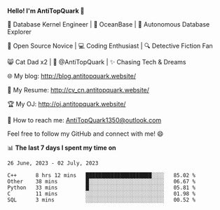 
**Hello! I'm AntiTopQuark 👋**

🔧 Database Kernel Engineer | 🌊 OceanBase | 🤖 Autonomous Database Explorer

🌱 Open Source Novice | 💻 Coding Enthusiast | 🔍 Detective Fiction Fan

😸 Cat Dad x2 | 🎉 @AntiTopQuark | ✨ Chasing Tech & Dreams

🌐 My blog: http://blog.antitopquark.website/

📄 My Resume: http://cv_cn.antitopquark.website/

🏆 My OJ: http://oj.antitopquark.website/

📧 How to reach me: AntiTopQuark1350@outlook.com

Feel free to follow my GitHub and connect with me! 😄

📊 **The last 7 days I spent my time on** 

<!--START_SECTION:waka-->
```text
26 June, 2023 - 02 July, 2023

C++      8 hrs 12 mins   █████████████████████░░░░   85.02 % 
Other    38 mins         █░░░░░░░░░░░░░░░░░░░░░░░░   06.67 % 
Python   33 mins         █░░░░░░░░░░░░░░░░░░░░░░░░   05.81 % 
C        11 mins         ░░░░░░░░░░░░░░░░░░░░░░░░░   01.98 % 
SQL      3 mins          ░░░░░░░░░░░░░░░░░░░░░░░░░   00.52 %
```
<!--END_SECTION:waka-->


